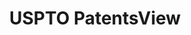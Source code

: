 ---
bigquery: https://console.cloud.google.com/bigquery?p=patents-public-data&d=patentsview&page=dataset
citation: Attribution should be given to PatentsView for use, distribution, or derivative
  works.
code: https://github.com/CSSIP-AIR/PatentsView-Code-Snippets/
contributors: USPTO
cost: None
description: 'PatentsView includes US patent data including raw data (summaries, applications,
  pregrant applications), disambugations of inventors and assignees, and inventor
  gender estimates.  Also foreign priority data, # of figures and sheets, and government
  interest statements.'
documentation: https://patentsview.org/query/builder-faqs
last_edit: Mon, 04 Apr 2022 19:02:57 GMT
location: https://patentsview.org/
maintained_by: USPTO
record_creation_timestamp: 12/2/2020 17:20:46
schema_fields: '[''uuid'', ''subgroup'', ''term_extension'', ''ipc_class'', ''disamb_inventor_id_20170307'',
  ''gi_statement'', ''section_id'', ''subclass_id'', ''f371_date'', ''patent_id'',
  ''role'', ''latitude'', ''disamb_inventor_id_20190820'', ''group_id'', ''country'',
  ''name'', ''relkind'', ''length'', ''category_id'', ''rule_47'', ''disamb_inventor_id_20190312'',
  ''application_id'', ''category'', ''disamb_assignee_id_20200630'', ''attribution_status'',
  ''ipc_version_indicator'', ''county'', ''disamb_inventor_id_20170808'', ''disamb_assignee_id_20191231'',
  ''city'', ''fname'', ''num_claims'', ''country_transformed'', ''filename'', ''rel_id'',
  ''deceased'', ''subsection_id'', ''organization_id'', ''state'', ''main_group'',
  ''term_grant'', ''type'', ''f102_date'', ''section'', ''num_sheets'', ''rawinventor_id'',
  ''kind'', ''field_title'', ''county_fips'', ''mainclass_id'', ''withdrawn'', ''classification_data_source'',
  ''name_first'', ''disamb_inventor_id_20171003'', ''abstract'', ''_102_date'', ''doctype'',
  ''rawlocation_id'', ''disamb_inventor_id_20191231'', ''title'', ''location_id'',
  ''num_figures'', ''group'', ''dependent'', ''longitude'', ''lawyer_id'', ''lname'',
  ''latin_name'', ''date'', ''id'', ''lapse_of_patent'', ''rawassignee_id'', ''disamb_inventor_id_20200331'',
  ''latlong'', ''contract_award_number'', ''inventor_id'', ''level_two'', ''variety'',
  ''disamb_assignee_id_20190820'', ''action_date'', ''disamb_inventor_id_20200630'',
  ''term_disclaimer'', ''level_one'', ''classification_status'', ''disamb_inventor_id_20200929'',
  ''series_code'', ''classification_level'', ''disamb_inventor_id_20201229'', ''exemplary'',
  ''disamb_inventor_id_20181127'', ''number'', ''symbol_position'', ''state_fips'',
  ''subcategory_id'', ''reldocno'', ''_371_date'', ''sector_title'', ''male'', ''disamb_inventor_id_20180528'',
  ''disamb_assignee_id_20190312'', ''status'', ''disamb_assignee_id_20200929'', ''text'',
  ''citation_id'', ''designation'', ''sequence'', ''assignee_id'', ''classification_value'',
  ''disamb_inventor_id_20191008'', ''disclaimer_date'', ''disamb_assignee_id_20200331'',
  ''publication_number'', ''doc_type'', ''disamb_assignee_id_20191008'', ''name_last'',
  ''subgroup_id'', ''subclass'', ''male_flag'', ''disamb_assignee_id_20181127'', ''num'',
  ''level_three'', ''disamb_inventor_id_20171226'', ''field_id'', ''organization'',
  ''applicant_type'']'
shortname: patentsview
tags:
- disambiguation
- United States
- gender
terms_of_use: Creative Commons Attribution 4.0 International License.
timeframe: 1963-1999
title: USPTO PatentsView
uuid: cf1780b1-e265-4e49-8d1d-83b9cfe0fd9a
---